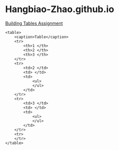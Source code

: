 # Hangbiao-Zhao.github.io

<p><a href="/BasicWebDev/Building Tables Assignment.html" target="black">Building Tables Assignment</a></p>
<!DOCTYPE html>
<html lang="en">
<head>
    <meta charset="UTF-8">
    <title> Table</title>
    <style>
        table {
            border-collapse: collapse;
            width: 80%;
            margin: 20px auto;
        }
        th, td {
            border: 1px solid #444;
            padding: 10px;
            text-align: center;
        }
        caption {
            font-size: 1.5em;
            margin-bottom: 10px;
            font-weight: bold;
        }
        ul {
            text-align: left;
            padding-left: 20px;
        }
    </style>
</head>
<body>

    <table>
        <caption>Table</caption>
        <tr>
            <th>1 </th>
            <th>2 </th>
            <th>3 </th>
        </tr>
        <tr>
            <td>2 </td>
            <td> </td>
            <td>
                <ul>
                </ul>
            </td>
        </tr>
        <tr>
            <td>3 </td>
            <td> </td>
            <td>
                <ul>
                </ul>
            </td>
        </tr>
        <tr>
        </tr>
    </table>

</body>
</html>

